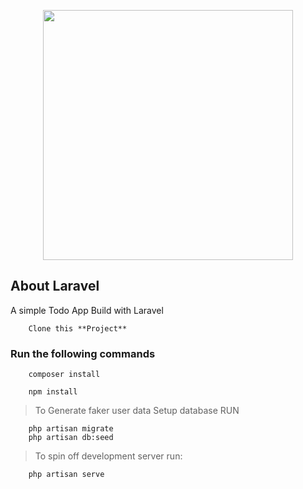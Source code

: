 <p align="center"><a href="https://laravel.com" target="_blank"><img src="https://raw.githubusercontent.com/laravel/art/master/logo-lockup/5%20SVG/2%20CMYK/1%20Full%20Color/laravel-logolockup-cmyk-red.svg" width="400"></a></p>



## About Laravel

A simple Todo App Build with Laravel

```
    Clone this **Project**
```

### Run the following commands
```
    composer install
```

```
    npm install
```

> To Generate faker user data
> Setup database
> RUN
```
    php artisan migrate
    php artisan db:seed
```

> To spin off development server run:
```
    php artisan serve
```


